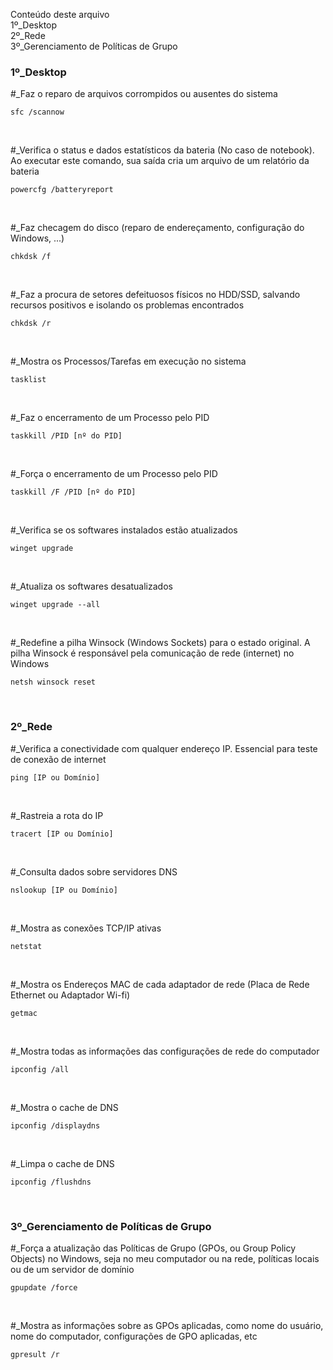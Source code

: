 Conteúdo deste arquivo<br>
1º_Desktop <br>
2º_Rede <br>
3º_Gerenciamento de Políticas de Grupo <br>


<h3>1º_Desktop</h3>

#_Faz o reparo de arquivos corrompidos ou ausentes do sistema

    sfc /scannow

<br>    

#_Verifica o status e dados estatísticos da bateria (No caso de notebook). Ao executar este comando, sua saída cria um arquivo de um relatório da bateria

    powercfg /batteryreport

<br>

#_Faz checagem do disco (reparo de endereçamento, configuração do Windows, ...)

    chkdsk /f

<br>

#_Faz a procura de setores defeituosos físicos no HDD/SSD, salvando recursos positivos e isolando os problemas encontrados

    chkdsk /r

<br>

#_Mostra os Processos/Tarefas em execução no sistema

    tasklist

<br>

#_Faz o encerramento de um Processo pelo PID

    taskkill /PID [nº do PID]

<br>

#_Força o encerramento de um Processo pelo PID

    taskkill /F /PID [nº do PID]

<br>

#_Verifica se os softwares instalados estão atualizados

    winget upgrade

<br>

#_Atualiza os softwares desatualizados

    winget upgrade --all

<br>

#_Redefine a pilha Winsock (Windows Sockets) para o estado original. A pilha Winsock é responsável pela comunicação de rede (internet) no Windows

    netsh winsock reset

<br>


<h3>2º_Rede</h3>

#_Verifica a conectividade com qualquer endereço IP. Essencial para teste de conexão de internet

    ping [IP ou Domínio]

<br>

#_Rastreia a rota do IP

    tracert [IP ou Domínio]

<br>

#_Consulta dados sobre servidores DNS

    nslookup [IP ou Domínio]

<br>

#_Mostra as conexões TCP/IP ativas

    netstat

<br>

#_Mostra os Endereços MAC de cada adaptador de rede (Placa de Rede Ethernet ou Adaptador Wi-fi)

    getmac

<br>

#_Mostra todas as informações das configurações de rede do computador

    ipconfig /all

<br>

#_Mostra o cache de DNS

    ipconfig /displaydns

<br>

#_Limpa o cache de DNS

    ipconfig /flushdns

<br>


<h3>3º_Gerenciamento de Políticas de Grupo</h3>

#_Força a atualização das Políticas de Grupo (GPOs, ou Group Policy Objects) no Windows, seja no meu computador ou na rede, políticas locais ou de um servidor de domínio

    gpupdate /force

<br>

#_Mostra as informações sobre as GPOs aplicadas, como nome do usuário, nome do computador, configurações de GPO aplicadas, etc

    gpresult /r

